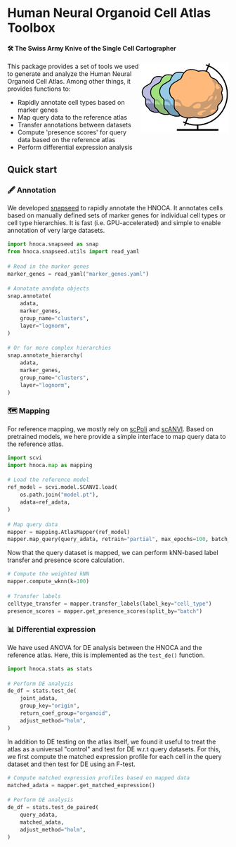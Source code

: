 # Human Neural Organoid Cell Atlas Toolbox
#### 🛠️ The Swiss Army Knive of the Single Cell Cartographer

<img src="site/assets/images/flavicon.png" align="right" width="200"/>

This package provides a set of tools we used to generate and analyze the Human Neural Organoid Cell Atlas. Among other things, it provides functions to:

- Rapidly annotate cell types based on marker genes
- Map query data to the reference atlas
- Transfer annotations between datasets
- Compute 'presence scores' for query data based on the reference atlas
- Perform differential expression analysis


## Quick start

### 🖋️ Annotation 

We developed [snapseed](https://github.com/devsystemslab/snapseed) to rapidly annotate the HNOCA. It annotates cells based on manually defined sets of marker genes for individual cell types or cell type hierarchies. It is fast (i.e. GPU-accelerated) and simple to enable annotation of very large datasets.

```python
import hnoca.snapseed as snap
from hnoca.snapseed.utils import read_yaml

# Read in the marker genes
marker_genes = read_yaml("marker_genes.yaml")

# Annotate anndata objects
snap.annotate(
    adata,
    marker_genes,
    group_name="clusters",
    layer="lognorm",
)

# Or for more complex hierarchies
snap.annotate_hierarchy(
    adata,
    marker_genes,
    group_name="clusters",
    layer="lognorm",
)
```

### 🗺️ Mapping

For reference mapping, we mostly rely on [scPoli](https://docs.scarches.org/en/latest/scpoli_surgery_pipeline.html) and [scANVI](https://docs.scvi-tools.org/en/1.1.1/user_guide/models/scanvi.html). Based on pretrained models, we here provide a simple interface to map query data to the reference atlas.

```python
import scvi
import hnoca.map as mapping

# Load the reference model
ref_model = scvi.model.SCANVI.load(
    os.path.join("model.pt"),
    adata=ref_adata,
)

# Map query data
mapper = mapping.AtlasMapper(ref_model)
mapper.map_query(query_adata, retrain="partial", max_epochs=100, batch_size=1024)
```

Now that the query dataset is mapped, we can perform kNN-based label transfer and presence score calculation.

```python
# Compute the weighted kNN
mapper.compute_wknn(k=100)

# Transfer labels
celltype_transfer = mapper.transfer_labels(label_key="cell_type")
presence_scores = mapper.get_presence_scores(split_by="batch")
```

### 📊 Differential expression

We have used ANOVA for DE analysis between the HNOCA and the reference atlas. Here, this is implemented as the `test_de()` function.

```python
import hnoca.stats as stats

# Perform DE analysis
de_df = stats.test_de(
    joint_adata,
    group_key="origin",
    return_coef_group="organoid",
    adjust_method="holm",
)
```

In addition to DE testing on the atlas itself, we found it useful to treat the atlas as a universal "control" and test for DE w.r.t query datasets. For this, we first compute the matched expression profile for each cell in the query dataset and then test for DE using an F-test.

```python
# Compute matched expression profiles based on mapped data
matched_adata = mapper.get_matched_expression()

# Perform DE analysis
de_df = stats.test_de_paired(
    query_adata,
    matched_adata,
    adjust_method="holm",
)
```


